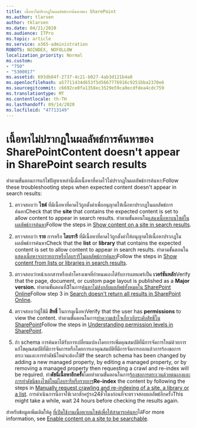 ```yaml
---
title: เนื้อหาไม่ปรากฏในผลลัพธ์การค้นหาของ SharePoint
ms.author: tlarsen
author: tklarsen
ms.date: 04/21/2020
ms.audience: ITPro
ms.topic: article
ms.service: o365-administration
ROBOTS: NOINDEX, NOFOLLOW
localization_priority: Normal
ms.custom:
- "750"
- "5300017"
ms.assetid: 693db84f-2737-4c21-b027-4ab3d121b4a8
ms.openlocfilehash: a57711434d653f5d5667776916c9251bba2370e6
ms.sourcegitcommit: c6692ce0fa1358ec3529e59ca0ecdfdea4cdc759
ms.translationtype: MT
ms.contentlocale: th-TH
ms.lasthandoff: 09/14/2020
ms.locfileid: "47713149"
---
```

# <a name="content-doesnt-appear-in-sharepoint-search-results"></a><span data-ttu-id="c0666-102">เนื้อหาไม่ปรากฏในผลลัพธ์การค้นหาของ SharePoint</span><span class="sxs-lookup"><span data-stu-id="c0666-102">Content doesn't appear in SharePoint search results</span></span>

<span data-ttu-id="c0666-103">ทำตามขั้นตอนการแก้ไขปัญหาเหล่านี้เมื่อเนื้อหาที่คาดไว้ไม่ปรากฏในผลลัพธ์การค้นหา:</span><span class="sxs-lookup"><span data-stu-id="c0666-103">Follow these troubleshooting steps when expected content doesn't appear in search results:</span></span>
  
1. <span data-ttu-id="c0666-104">ตรวจสอบว่า **ไซต์** ที่มีเนื้อหาที่คาดไว้ถูกตั้งค่าเพื่ออนุญาตให้เนื้อหาปรากฏในผลลัพธ์การค้นหา</span><span class="sxs-lookup"><span data-stu-id="c0666-104">Check that the **site** that contains the expected content is set to allow content to appear in search results.</span></span> <span data-ttu-id="c0666-105">ทำตามขั้นตอนใน[แสดงเนื้อหาบนไซต์ในผลลัพธ์การค้นหา](https://docs.microsoft.com/sharepoint/make-site-content-searchable#show-content-on-a-site-in-search-results)</span><span class="sxs-lookup"><span data-stu-id="c0666-105">Follow the steps in [Show content on a site in search results](https://docs.microsoft.com/sharepoint/make-site-content-searchable#show-content-on-a-site-in-search-results).</span></span>

2. <span data-ttu-id="c0666-106">ตรวจสอบว่า **ราย** การหรือ **ไลบรารี** ที่มีเนื้อหาที่คาดไว้ถูกตั้งค่าให้อนุญาตให้เนื้อหาปรากฏในผลลัพธ์การค้นหา</span><span class="sxs-lookup"><span data-stu-id="c0666-106">Check that the **list** or **library** that contains the expected content is set to allow content to appear in search results.</span></span> <span data-ttu-id="c0666-107">ทำตามขั้นตอนใน[แสดงเนื้อหาจากรายการหรือไลบรารีในผลลัพธ์การค้นหา](https://docs.microsoft.com/sharepoint/make-site-content-searchable#show-content-from-lists-or-libraries-in-search-results)</span><span class="sxs-lookup"><span data-stu-id="c0666-107">Follow the steps in [Show content from lists or libraries in search results](https://docs.microsoft.com/sharepoint/make-site-content-searchable#show-content-from-lists-or-libraries-in-search-results).</span></span>

3. <span data-ttu-id="c0666-108">ตรวจสอบว่าหน้าเอกสารหรือเค้าโครงเพจที่กำหนดเองได้รับการเผยแพร่เป็น **เวอร์ชันหลัก**</span><span class="sxs-lookup"><span data-stu-id="c0666-108">Verify that the page, document, or custom page layout is published as a **Major version.**</span></span> <span data-ttu-id="c0666-109">ทำตามขั้นตอนที่3ในการ[ค้นหาไม่ส่งกลับผลลัพธ์ทั้งหมดใน SharePoint Online](https://go.microsoft.com/fwlink/?linkid=874525)</span><span class="sxs-lookup"><span data-stu-id="c0666-109">Follow step 3 in [Search doesn't return all results in SharePoint Online](https://go.microsoft.com/fwlink/?linkid=874525).</span></span>

4. <span data-ttu-id="c0666-110">ตรวจสอบว่าผู้ใช้มี **สิทธิ์** ในการดูเนื้อหา</span><span class="sxs-lookup"><span data-stu-id="c0666-110">Verify that the user has **permissions** to view the content.</span></span> <span data-ttu-id="c0666-111">ทำตามขั้นตอนในการ[ทำความเข้าใจเกี่ยวกับระดับสิทธิ์ใน SharePoint](https://docs.microsoft.com/sharepoint/understanding-permission-levels)</span><span class="sxs-lookup"><span data-stu-id="c0666-111">Follow the steps in [Understanding permission levels in SharePoint](https://docs.microsoft.com/sharepoint/understanding-permission-levels).</span></span>
    
5. <span data-ttu-id="c0666-112">ถ้า schema การค้นหาได้รับการเปลี่ยนแปลงโดยการเพิ่มคุณสมบัติที่มีการจัดการใหม่ด้วยการแก้ไขคุณสมบัติที่มีการจัดการหรือโดยการเอาคุณสมบัติที่มีการจัดการออกแล้วการร้องขอการตระเวนและการทำดัชนีใหม่จะต้องใช้</span><span class="sxs-lookup"><span data-stu-id="c0666-112">If the search schema has been changed by adding a new managed property, by editing a managed property, or by removing a managed property then requesting a crawl and re-index will be required.</span></span> <span data-ttu-id="c0666-113">ทำ**ดัชนีเนื้อหาอีกครั้ง**โดยทำตามขั้นตอนในการ[ร้องขอการตระเวนด้วยตนเองและการทำดัชนีของไซต์ใหม่ไลบรารีหรือรายการ](https://docs.microsoft.com/sharepoint/crawl-site-content)</span><span class="sxs-lookup"><span data-stu-id="c0666-113">**Re-index** the content by following the steps in [Manually request crawling and re-indexing of a site, a library or a list](https://docs.microsoft.com/sharepoint/crawl-site-content).</span></span> <span data-ttu-id="c0666-114">การดำเนินการนี้อาจใช้เวลาสักครู่รอ24ชั่วโมงก่อนที่จะตรวจสอบผลลัพธ์อีกครั้ง</span><span class="sxs-lookup"><span data-stu-id="c0666-114">This might take a while, wait 24 hours before checking the results again.</span></span>

<span data-ttu-id="c0666-115">สำหรับข้อมูลเพิ่มเติมให้ดู [ที่เปิดใช้งานเนื้อหาบนไซต์เพื่อให้สามารถค้นหา](https://docs.microsoft.com/sharepoint/make-site-content-searchable)ได้</span><span class="sxs-lookup"><span data-stu-id="c0666-115">For more information, see [Enable content on a site to be searchable](https://docs.microsoft.com/sharepoint/make-site-content-searchable).</span></span> 
  
